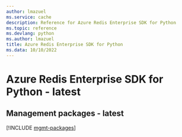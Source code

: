 ```yaml
---
author: lmazuel
ms.service: cache
description: Reference for Azure Redis Enterprise SDK for Python
ms.topic: reference
ms.devlang: python
ms.author: lmazuel
title: Azure Redis Enterprise SDK for Python
ms.data: 10/10/2022
---
```

# Azure Redis Enterprise SDK for Python - latest

## Management packages - latest
[!INCLUDE [mgmt-packages](redis-enterprise-mgmt-index.md)]